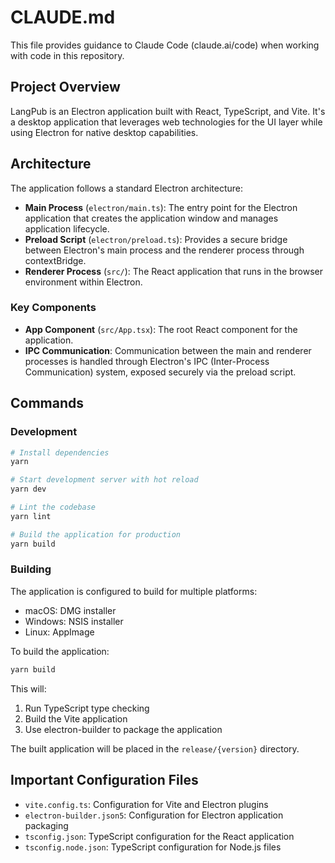 # CLAUDE.md

This file provides guidance to Claude Code (claude.ai/code) when working with code in this repository.

## Project Overview

LangPub is an Electron application built with React, TypeScript, and Vite. It's a desktop application that leverages web technologies for the UI layer while using Electron for native desktop capabilities.

## Architecture

The application follows a standard Electron architecture:

- **Main Process** (`electron/main.ts`): The entry point for the Electron application that creates the application window and manages application lifecycle.
- **Preload Script** (`electron/preload.ts`): Provides a secure bridge between Electron's main process and the renderer process through contextBridge.
- **Renderer Process** (`src/`): The React application that runs in the browser environment within Electron.

### Key Components

- **App Component** (`src/App.tsx`): The root React component for the application.
- **IPC Communication**: Communication between the main and renderer processes is handled through Electron's IPC (Inter-Process Communication) system, exposed securely via the preload script.

## Commands

### Development

```bash
# Install dependencies
yarn

# Start development server with hot reload
yarn dev

# Lint the codebase
yarn lint

# Build the application for production
yarn build
```

### Building

The application is configured to build for multiple platforms:
- macOS: DMG installer
- Windows: NSIS installer
- Linux: AppImage

To build the application:
```bash
yarn build
```

This will:
1. Run TypeScript type checking
2. Build the Vite application
3. Use electron-builder to package the application

The built application will be placed in the `release/{version}` directory.

## Important Configuration Files

- `vite.config.ts`: Configuration for Vite and Electron plugins
- `electron-builder.json5`: Configuration for Electron application packaging
- `tsconfig.json`: TypeScript configuration for the React application
- `tsconfig.node.json`: TypeScript configuration for Node.js files